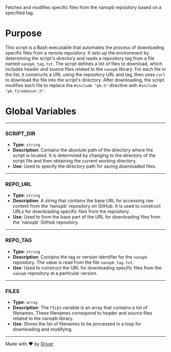 <!--------------------------------------------------------------------------------->
<!-- IMPORTANT: This file is auto-generated by Driver (https://driver.ai). -------->
<!-- Manual edits may be overwritten on future commits. --------------------------->
<!--------------------------------------------------------------------------------->

Fetches and modifies specific files from the nanopb repository based on a specified tag.

# Purpose
This script is a Bash executable that automates the process of downloading specific files from a remote repository. It sets up the environment by determining the script's directory and reads a repository tag from a file named `nanopb_tag.txt`. The script defines a list of files to download, which includes header and source files related to the `nanopb` library. For each file in the list, it constructs a URL using the repository URL and tag, then uses `curl` to download the file into the script's directory. After downloading, the script modifies each file to replace the `#include "pb.h"` directive with `#include "pb_firedancer.h"`.
# Global Variables

---
### SCRIPT\_DIR
- **Type**: `string`
- **Description**: Contains the absolute path of the directory where the script is located. It is determined by changing to the directory of the script file and then obtaining the current working directory.
- **Use**: Used to specify the directory path for saving downloaded files.


---
### REPO\_URL
- **Type**: ``string``
- **Description**: A string that contains the base URL for accessing raw content from the 'nanopb' repository on GitHub. It is used to construct URLs for downloading specific files from the repository.
- **Use**: Used to form the base part of the URL for downloading files from the 'nanopb' GitHub repository.


---
### REPO\_TAG
- **Type**: ``string``
- **Description**: Contains the tag or version identifier for the `nanopb` repository. The value is read from the file `nanopb_tag.txt`.
- **Use**: Used to construct the URL for downloading specific files from the `nanopb` repository at a particular version.


---
### FILES
- **Type**: `array`
- **Description**: The `FILES` variable is an array that contains a list of filenames. These filenames correspond to header and source files related to the nanopb library.
- **Use**: Stores the list of filenames to be processed in a loop for downloading and modifying.



---
Made with ❤️ by [Driver](https://www.driver.ai/)